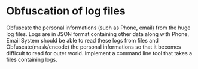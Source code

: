 # Obfuscation of log files
Obfuscate the personal informations (such as Phone, email) from the huge log files. Logs are in JSON format containing other data along with Phone, Email System should be able to read these logs from files and Obfuscate(mask/encode) the personal informations so that it becomes difficult to read for outer world.  Implement a command line tool that takes a files containing logs. 
